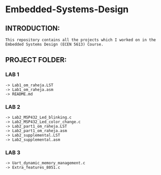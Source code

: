 # Embedded-Systems-Design

## INTRODUCTION:
    This repository contains all the projects which I worked on in the Embedded Systems Design (ECEN 5613) Course.

## PROJECT FOLDER:
### LAB 1
    -> Lab1_om_raheja.LST
    -> Lab1_om_raheja.asm
    -> README.md

### LAB 2
    -> Lab2_MSP432_Led_blinking.c
    -> Lab2_MSP432_Led_color_change.c
    -> Lab2_part1_om_raheja.LST
    -> Lab2_part1_om_raheja.asm
    -> Lab2_supplemental.LST
    -> Lab2_supplemental.asm
    
### LAB 3
    -> Uart_dynamic_memory_management.c
    -> Extra_features_8051.c
